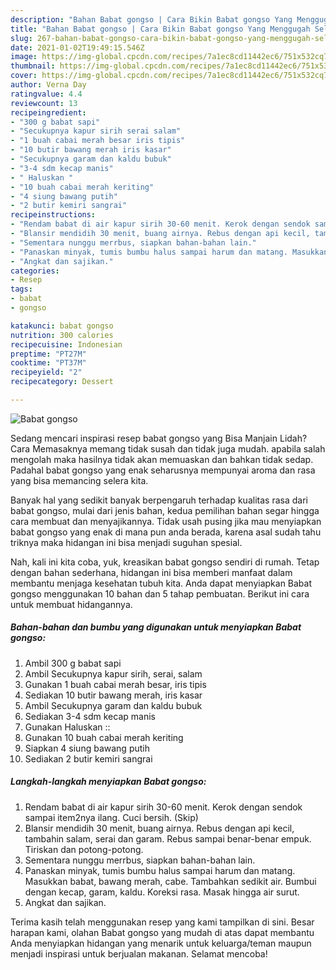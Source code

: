 ```yaml
---
description: "Bahan Babat gongso | Cara Bikin Babat gongso Yang Menggugah Selera"
title: "Bahan Babat gongso | Cara Bikin Babat gongso Yang Menggugah Selera"
slug: 267-bahan-babat-gongso-cara-bikin-babat-gongso-yang-menggugah-selera
date: 2021-01-02T19:49:15.546Z
image: https://img-global.cpcdn.com/recipes/7a1ec8cd11442ec6/751x532cq70/babat-gongso-foto-resep-utama.jpg
thumbnail: https://img-global.cpcdn.com/recipes/7a1ec8cd11442ec6/751x532cq70/babat-gongso-foto-resep-utama.jpg
cover: https://img-global.cpcdn.com/recipes/7a1ec8cd11442ec6/751x532cq70/babat-gongso-foto-resep-utama.jpg
author: Verna Day
ratingvalue: 4.4
reviewcount: 13
recipeingredient:
- "300 g babat sapi"
- "Secukupnya kapur sirih serai salam"
- "1 buah cabai merah besar iris tipis"
- "10 butir bawang merah iris kasar"
- "Secukupnya garam dan kaldu bubuk"
- "3-4 sdm kecap manis"
- " Haluskan "
- "10 buah cabai merah keriting"
- "4 siung bawang putih"
- "2 butir kemiri sangrai"
recipeinstructions:
- "Rendam babat di air kapur sirih 30-60 menit. Kerok dengan sendok sampai item2nya ilang. Cuci bersih. (Skip)"
- "Blansir mendidih 30 menit, buang airnya. Rebus dengan api kecil, tambahin salam, serai dan garam. Rebus sampai benar-benar empuk. Tiriskan dan potong-potong."
- "Sementara nunggu merrbus, siapkan bahan-bahan lain."
- "Panaskan minyak, tumis bumbu halus sampai harum dan matang. Masukkan babat, bawang merah, cabe. Tambahkan sedikit air. Bumbui dengan kecap, garam, kaldu. Koreksi rasa. Masak hingga air surut."
- "Angkat dan sajikan."
categories:
- Resep
tags:
- babat
- gongso

katakunci: babat gongso 
nutrition: 300 calories
recipecuisine: Indonesian
preptime: "PT27M"
cooktime: "PT37M"
recipeyield: "2"
recipecategory: Dessert

---
```



![Babat gongso](https://img-global.cpcdn.com/recipes/7a1ec8cd11442ec6/751x532cq70/babat-gongso-foto-resep-utama.jpg)

Sedang mencari inspirasi resep babat gongso yang Bisa Manjain Lidah? Cara Memasaknya memang tidak susah dan tidak juga mudah. apabila salah mengolah maka hasilnya tidak akan memuaskan dan bahkan tidak sedap. Padahal babat gongso yang enak seharusnya mempunyai aroma dan rasa yang bisa memancing selera kita.



Banyak hal yang sedikit banyak berpengaruh terhadap kualitas rasa dari babat gongso, mulai dari jenis bahan, kedua pemilihan bahan segar hingga cara membuat dan menyajikannya. Tidak usah pusing jika mau menyiapkan babat gongso yang enak di mana pun anda berada, karena asal sudah tahu triknya maka hidangan ini bisa menjadi suguhan spesial.


Nah, kali ini kita coba, yuk, kreasikan babat gongso sendiri di rumah. Tetap dengan bahan sederhana, hidangan ini bisa memberi manfaat dalam membantu menjaga kesehatan tubuh kita. Anda dapat menyiapkan Babat gongso menggunakan 10 bahan dan 5 tahap pembuatan. Berikut ini cara untuk membuat hidangannya.

<!--inarticleads1-->

##### Bahan-bahan dan bumbu yang digunakan untuk menyiapkan Babat gongso:

1. Ambil 300 g babat sapi
1. Ambil Secukupnya kapur sirih, serai, salam
1. Gunakan 1 buah cabai merah besar, iris tipis
1. Sediakan 10 butir bawang merah, iris kasar
1. Ambil Secukupnya garam dan kaldu bubuk
1. Sediakan 3-4 sdm kecap manis
1. Gunakan  Haluskan ::
1. Gunakan 10 buah cabai merah keriting
1. Siapkan 4 siung bawang putih
1. Sediakan 2 butir kemiri sangrai




<!--inarticleads2-->

##### Langkah-langkah menyiapkan Babat gongso:

1. Rendam babat di air kapur sirih 30-60 menit. Kerok dengan sendok sampai item2nya ilang. Cuci bersih. (Skip)
1. Blansir mendidih 30 menit, buang airnya. Rebus dengan api kecil, tambahin salam, serai dan garam. Rebus sampai benar-benar empuk. Tiriskan dan potong-potong.
1. Sementara nunggu merrbus, siapkan bahan-bahan lain.
1. Panaskan minyak, tumis bumbu halus sampai harum dan matang. Masukkan babat, bawang merah, cabe. Tambahkan sedikit air. Bumbui dengan kecap, garam, kaldu. Koreksi rasa. Masak hingga air surut.
1. Angkat dan sajikan.




Terima kasih telah menggunakan resep yang kami tampilkan di sini. Besar harapan kami, olahan Babat gongso yang mudah di atas dapat membantu Anda menyiapkan hidangan yang menarik untuk keluarga/teman maupun menjadi inspirasi untuk berjualan makanan. Selamat mencoba!
